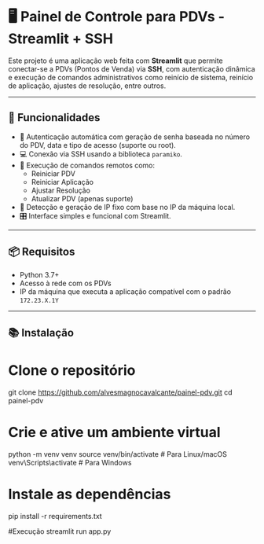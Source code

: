 # 🖥️ Painel de Controle para PDVs - Streamlit + SSH

Este projeto é uma aplicação web feita com **Streamlit** que permite conectar-se a PDVs (Pontos de Venda) via **SSH**, 
com autenticação dinâmica e execução de comandos administrativos como reinício de sistema, reinício de aplicação, ajustes de resolução, entre outros.

---

## 🚀 Funcionalidades

- 🔐 Autenticação automática com geração de senha baseada no número do PDV, data e tipo de acesso (suporte ou root).  
- 💻 Conexão via SSH usando a biblioteca `paramiko`.  
- 🔁 Execução de comandos remotos como:  
  - Reiniciar PDV  
  - Reiniciar Aplicação  
  - Ajustar Resolução  
  - Atualizar PDV (apenas suporte)  
- 🧠 Detecção e geração de IP fixo com base no IP da máquina local.  
- 🎛 Interface simples e funcional com Streamlit.  

---

## 📦 Requisitos

- Python 3.7+
- Acesso à rede com os PDVs
- IP da máquina que executa a aplicação compatível com o padrão `172.23.X.1Y`

---

## 📚 Instalação

# Clone o repositório
git clone https://github.com/alvesmagnocavalcante/painel-pdv.git
cd painel-pdv

# Crie e ative um ambiente virtual
python -m venv venv
source venv/bin/activate  # Para Linux/macOS
venv\Scripts\activate     # Para Windows

# Instale as dependências
pip install -r requirements.txt

#Execução
streamlit run app.py

